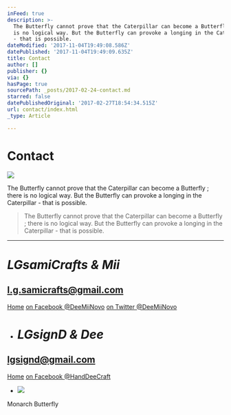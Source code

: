 ```yaml
---
inFeed: true
description: >-
  The Butterfly cannot prove that the Caterpillar can become a Butterfly ; there
  is no logical way. But the Butterfly can provoke a longing in the Caterpillar
  - that is possible.
dateModified: '2017-11-04T19:49:08.586Z'
datePublished: '2017-11-04T19:49:09.635Z'
title: Contact
author: []
publisher: {}
via: {}
hasPage: true
sourcePath: _posts/2017-02-24-contact.md
starred: false
datePublishedOriginal: '2017-02-27T18:54:34.515Z'
url: contact/index.html
_type: Article

---
```

# Contact
![](https://the-grid-user-content.s3-us-west-2.amazonaws.com/4eaf573a-a389-49e5-b8b8-6b691539624a.jpg)

The Butterfly cannot prove that the Caterpillar can become a Butterfly ; there is no logical way. But the Butterfly can provoke a longing in the Caterpillar - that is possible.

> The Butterfly cannot prove that the Caterpillar can become a Butterfly ; there is no logical way. But the Butterfly can provoke a longing in the Caterpillar - that is possible. 

---

# _LGsamiCrafts & Mii_

## **l.g.samicrafts@gmail.com**
[Home][0]
[on Facebook @DeeMiiNovo][1]
[on Twitter @DeeMiiNovo][2]

* # _LGsignD & Dee_

## **lgsignd@gmail.com**
[Home][3]
[on Facebook @HandDeeCraft][4]

* ![](https://the-grid-user-content.s3-us-west-2.amazonaws.com/5e9a7310-bbcb-4d13-8c78-7da265681326.jpg)

Monarch Butterfly

[0]: https://thegrid.ai/lgsamicrafts/
[1]: https://www.facebook.com/DeeMiiNovo/
[2]: https://twitter.com/DeeMiiNovo
[3]: https://thegrid.ai/lgsignd/
[4]: https://www.facebook.com/HandDeeCraft/